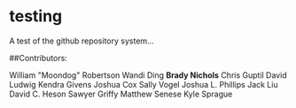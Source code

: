 # testing
A test of the github repository system...

##Contributors:

William "Moondog" Robertson
Wandi Ding
**Brady Nichols**
Chris Guptil
David Ludwig
Kendra Givens
Joshua Cox
Sally Vogel
Joshua L. Phillips
Jack Liu
David C. Heson
Sawyer Griffy
Matthew Senese
Kyle Sprague